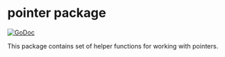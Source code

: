 # pointer package
[![GoDoc][godoc:image]][godoc:url]

This package contains set of helper functions for working with pointers.

[godoc:image]:  https://godoc.org/github.com/mycujoo/go-stdlib/pkg/pointer?status.svg
[godoc:url]:    https://godoc.org/github.com/mycujoo/go-stdlib/pkg/pointer
